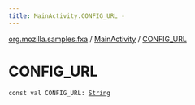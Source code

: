 ```yaml
---
title: MainActivity.CONFIG_URL - 
---
```


[org.mozilla.samples.fxa](../index.html) / [MainActivity](index.html) / [CONFIG_URL](./-c-o-n-f-i-g_-u-r-l.html)

# CONFIG_URL

`const val CONFIG_URL: `[`String`](https://kotlinlang.org/api/latest/jvm/stdlib/kotlin/-string/index.html)
